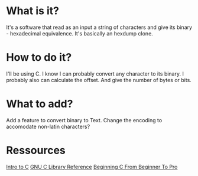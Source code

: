 # What is it?

It's a software that read as an input a string of characters and give its binary - hexadecimal equivalence. It's basically an hexdump clone.

# How to do it?

I'll be using C.
I know I can probably convert any character to its binary.
I probably also can calculate the offset. And give the number of bytes or bits.

# What to add?

Add a feature to convert binary to Text.
Change the encoding to accomodate non-latin characters?

# Ressources

[Intro to C](https://www.it.uc3m.es/pbasanta/asng/course_notes/ctut.pdf)
[GNU C Library Reference](https://www.gnu.org/software/libc/manual/pdf/libc.pdf)
[Beginning C From Beginner To Pro](https://1lib.fr/book/5653471/abb00c)
